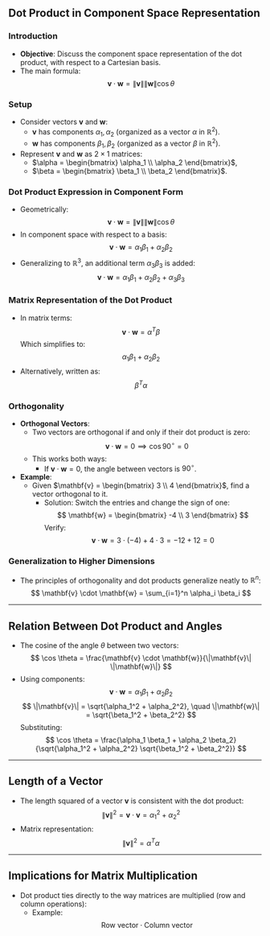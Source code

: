 ## Dot Product in Component Space Representation

### Introduction
- **Objective**: Discuss the component space representation of the dot product, with respect to a Cartesian basis.
- The main formula:
  $$
  \mathbf{v} \cdot \mathbf{w} = \|\mathbf{v}\| \|\mathbf{w}\| \cos \theta
  $$

### Setup
- Consider vectors $\mathbf{v}$ and $\mathbf{w}$:
    - $\mathbf{v}$ has components $\alpha_1, \alpha_2$ (organized as a vector $\alpha$ in $\mathbb{R}^2$).
    - $\mathbf{w}$ has components $\beta_1, \beta_2$ (organized as a vector $\beta$ in $\mathbb{R}^2$).
- Represent $\mathbf{v}$ and $\mathbf{w}$ as $2 \times 1$ matrices:
    - $\alpha = \begin{bmatrix} \alpha_1 \\ \alpha_2 \end{bmatrix}$, 
    - $\beta = \begin{bmatrix} \beta_1 \\ \beta_2 \end{bmatrix}$.

### Dot Product Expression in Component Form
- Geometrically:
  $$
  \mathbf{v} \cdot \mathbf{w} = \|\mathbf{v}\| \|\mathbf{w}\| \cos \theta
  $$
- In component space with respect to a basis:
  $$
  \mathbf{v} \cdot \mathbf{w} = \alpha_1 \beta_1 + \alpha_2 \beta_2
  $$
- Generalizing to $\mathbb{R}^3$, an additional term $\alpha_3 \beta_3$ is added:
  $$
  \mathbf{v} \cdot \mathbf{w} = \alpha_1 \beta_1 + \alpha_2 \beta_2 + \alpha_3 \beta_3
  $$

### Matrix Representation of the Dot Product
- In matrix terms:
  $$
  \mathbf{v} \cdot \mathbf{w} = \alpha^T \beta
  $$
  Which simplifies to:
  $$
  \alpha_1 \beta_1 + \alpha_2 \beta_2
  $$
- Alternatively, written as:
  $$
  \beta^T \alpha
  $$

### Orthogonality
- **Orthogonal Vectors**:
  - Two vectors are orthogonal if and only if their dot product is zero:
    $$
    \mathbf{v} \cdot \mathbf{w} = 0 \implies \cos 90^\circ = 0
    $$
  - This works both ways: 
    - If $\mathbf{v} \cdot \mathbf{w} = 0$, the angle between vectors is $90^\circ$.
- **Example**:
  - Given $\mathbf{v} = \begin{bmatrix} 3 \\ 4 \end{bmatrix}$, find a vector orthogonal to it.
    - Solution: Switch the entries and change the sign of one:
      $$
      \mathbf{w} = \begin{bmatrix} -4 \\ 3 \end{bmatrix}
      $$
      Verify:
      $$
      \mathbf{v} \cdot \mathbf{w} = 3 \cdot (-4) + 4 \cdot 3 = -12 + 12 = 0
      $$

### Generalization to Higher Dimensions
- The principles of orthogonality and dot products generalize neatly to $\mathbb{R}^n$:
    $$
    \mathbf{v} \cdot \mathbf{w} = \sum_{i=1}^n \alpha_i \beta_i
    $$

---

## Relation Between Dot Product and Angles
- The cosine of the angle $\theta$ between two vectors:
  $$
  \cos \theta = \frac{\mathbf{v} \cdot \mathbf{w}}{\|\mathbf{v}\| \|\mathbf{w}\|}
  $$
- Using components:
  $$
  \mathbf{v} \cdot \mathbf{w} = \alpha_1 \beta_1 + \alpha_2 \beta_2
  $$
  $$
  \|\mathbf{v}\| = \sqrt{\alpha_1^2 + \alpha_2^2}, \quad \|\mathbf{w}\| = \sqrt{\beta_1^2 + \beta_2^2}
  $$
  Substituting:
  $$
  \cos \theta = \frac{\alpha_1 \beta_1 + \alpha_2 \beta_2}{\sqrt{\alpha_1^2 + \alpha_2^2} \sqrt{\beta_1^2 + \beta_2^2}}
  $$

---

## Length of a Vector
- The length squared of a vector $\mathbf{v}$ is consistent with the dot product:
  $$
  \|\mathbf{v}\|^2 = \mathbf{v} \cdot \mathbf{v} = \alpha_1^2 + \alpha_2^2
  $$
- Matrix representation:
  $$
  \|\mathbf{v}\|^2 = \alpha^T \alpha
  $$

---

## Implications for Matrix Multiplication
- Dot product ties directly to the way matrices are multiplied (row and column operations):
  - Example:
    $$
    \text{Row vector} \cdot \text{Column vector}
    $$

